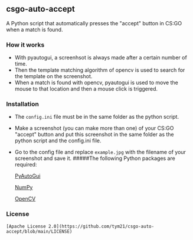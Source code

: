## csgo-auto-accept
A Python script that automatically presses the "accept" button in CS:GO when a match is found.
### How it works
* With pyautogui, a screenhsot is always made after a certain number of time.
* Then the template matching algorithm of opencv is used to search for the template on the screenshot.
* When a match is found with opencv, pyautogui is used to move the mouse to that location and then a mouse click is triggered.
### Installation
* The `config.ini` file must be in the same folder as the python script.
* Make a screenshot (you can make more than one) of your CS:GO "accept" button and put this screenshot in the same folder as the python script and the config.ini file. 
* Go to the config file and replace `example.jpg` with the filename of your screenshot and save it.
#####The following Python packages are required: 

    [PyAutoGui](https://github.com/asweigart/pyautogui)
    
    [NumPy](https://github.com/numpy/numpy)
    
    [OpenCV](https://github.com/opencv/opencv-python)
### License
    [Apache License 2.0](https://github.com/tym21/csgo-auto-accept/blob/main/LICENSE)
